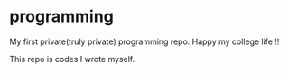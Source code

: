 # programming
My first private(truly private) programming repo.
Happy my college life !!

This repo is codes I wrote myself.
